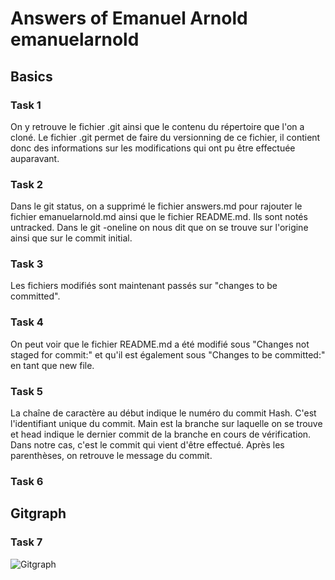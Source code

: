 # Answers of Emanuel Arnold emanuelarnold

## Basics
### Task 1
On y retrouve le fichier .git ainsi que le contenu du répertoire que l'on a cloné. 
Le fichier .git permet de faire du versionning de ce fichier, il contient donc des informations
sur les modifications qui ont pu être effectuée auparavant.
### Task 2
Dans le git status, on a supprimé le fichier answers.md pour rajouter le fichier emanuelarnold.md ainsi que 
le fichier README.md. Ils sont notés untracked.
Dans le git -oneline on nous dit que on se trouve sur l'origine ainsi que sur le commit initial.
### Task 3
Les fichiers modifiés sont maintenant passés sur "changes to be committed". 
### Task 4
On peut voir que le fichier README.md a été modifié sous "Changes not staged for commit:" et 
qu'il est également sous "Changes to be committed:" en tant que new file.

### Task 5
La chaîne de caractère au début indique le numéro du commit Hash. C'est l'identifiant unique du commit.
Main est la branche sur laquelle on se trouve et head indique le dernier commit de la branche en cours de vérification. 
Dans notre cas, c'est le commit qui vient d'être effectué.
Après les parenthèses, on retrouve le message du commit.
### Task 6

## Gitgraph

### Task 7

![Gitgraph](img/gitgraph.svg)